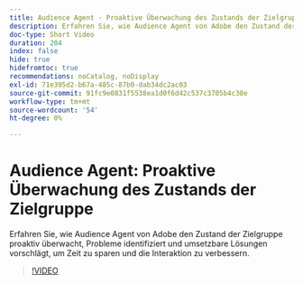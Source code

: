 ```yaml
---
title: Audience Agent - Proaktive Überwachung des Zustands der Zielgruppe
description: Erfahren Sie, wie Audience Agent von Adobe den Zustand der Zielgruppe proaktiv überwacht, Probleme identifiziert und umsetzbare Lösungen vorschlägt, um Zeit zu sparen und die Interaktion zu verbessern.
doc-type: Short Video
duration: 204
index: false
hide: true
hidefromtoc: true
recommendations: noCatalog, noDisplay
exl-id: 71e395d2-b67a-485c-87b0-dab34dc2ac03
source-git-commit: 91fc9e0831f5538ea1d0f6d42c537c3705b4c30e
workflow-type: tm+mt
source-wordcount: '54'
ht-degree: 0%

---
```


# Audience Agent: Proaktive Überwachung des Zustands der Zielgruppe

Erfahren Sie, wie Audience Agent von Adobe den Zustand der Zielgruppe proaktiv überwacht, Probleme identifiziert und umsetzbare Lösungen vorschlägt, um Zeit zu sparen und die Interaktion zu verbessern.

<!-- 62_S653_3442539_203_audience-agent-proactive-audience-health-monitoring -->
>[!VIDEO](https://video.tv.adobe.com/v/3458303/?learn=on&enablevpops=true)
